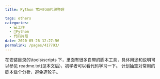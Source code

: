 ```yaml
---
title: Python 常用代码片段整理

tags: others
categories: 
  - 💻工作
  - 🐍Python
  - 代码片段
date: 2020-05-26 12:27:56
permalink: /pages/417793/
---
```


在安装目录的\tools\scripts 下，里面有很多自带的脚本工具，具体用途和说明可以参见 readme.txt(见本文后)，初学者可以看代码学习一下。
计划抽空对常用的脚本做个分析，避免造轮子。